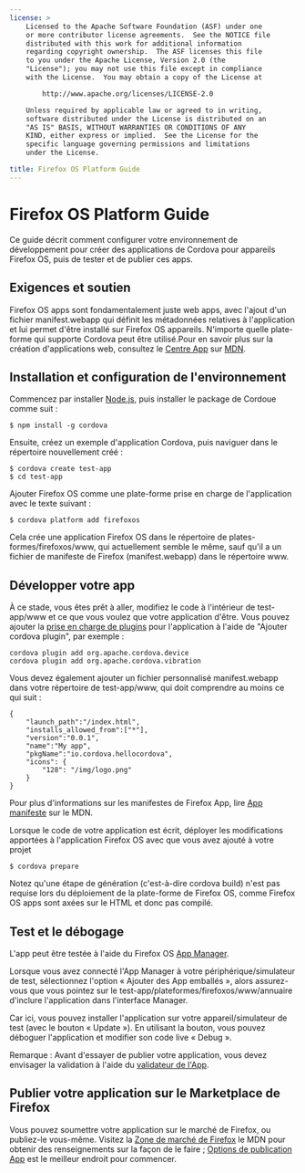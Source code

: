 ```yaml
---
license: >
    Licensed to the Apache Software Foundation (ASF) under one
    or more contributor license agreements.  See the NOTICE file
    distributed with this work for additional information
    regarding copyright ownership.  The ASF licenses this file
    to you under the Apache License, Version 2.0 (the
    "License"); you may not use this file except in compliance
    with the License.  You may obtain a copy of the License at

        http://www.apache.org/licenses/LICENSE-2.0

    Unless required by applicable law or agreed to in writing,
    software distributed under the License is distributed on an
    "AS IS" BASIS, WITHOUT WARRANTIES OR CONDITIONS OF ANY
    KIND, either express or implied.  See the License for the
    specific language governing permissions and limitations
    under the License.

title: Firefox OS Platform Guide
---
```


# Firefox OS Platform Guide

Ce guide décrit comment configurer votre environnement de développement pour créer des applications de Cordova pour appareils Firefox OS, puis de tester et de publier ces apps.

## Exigences et soutien

Firefox OS apps sont fondamentalement juste web apps, avec l'ajout d'un fichier manifest.webapp qui définit les métadonnées relatives à l'application et lui permet d'être installé sur Firefox OS appareils. N'importe quelle plate-forme qui supporte Cordova peut être utilisé.Pour en savoir plus sur la création d'applications web, consultez le [Centre App][1] sur [MDN][2].

 [1]: https://developer.mozilla.org/en-US/Apps
 [2]: https://developer.mozilla.org/en-US/

## Installation et configuration de l'environnement

Commencez par installer [Node.js][3], puis installer le package de Cordoue comme suit :

 [3]: http://nodejs.org/

    $ npm install -g cordova
    

Ensuite, créez un exemple d'application Cordova, puis naviguer dans le répertoire nouvellement créé :

    $ cordova create test-app
    $ cd test-app
    

Ajouter Firefox OS comme une plate-forme prise en charge de l'application avec le texte suivant :

    $ cordova platform add firefoxos
    

Cela crée une application Firefox OS dans le répertoire de plates-formes/firefoxos/www, qui actuellement semble le même, sauf qu'il a un fichier de manifeste de Firefox (manifest.webapp) dans le répertoire www.

## Développer votre app

À ce stade, vous êtes prêt à aller, modifiez le code à l'intérieur de test-app/www et ce que vous voulez que votre application d'être. Vous pouvez ajouter la [prise en charge de plugins]() pour l'application à l'aide de "Ajouter cordova plugin", par exemple :

    cordova plugin add org.apache.cordova.device
    cordova plugin add org.apache.cordova.vibration
    

Vous devez également ajouter un fichier personnalisé manifest.webapp dans votre répertoire de test-app/www, qui doit comprendre au moins ce qui suit :

    { 
        "launch_path":"/index.html",
        "installs_allowed_from":["*"],
        "version":"0.0.1",
        "name":"My app",
        "pkgName":"io.cordova.hellocordova",
        "icons": {
            "128": "/img/logo.png"
        }
    }
    

Pour plus d'informations sur les manifestes de Firefox App, lire [App manifeste][4] sur le MDN.

 [4]: https://developer.mozilla.org/en-US/Apps/Developing/Manifest

Lorsque le code de votre application est écrit, déployer les modifications apportées à l'application Firefox OS avec que vous avez ajouté à votre projet

    $ cordova prepare
    

Notez qu'une étape de génération (c'est-à-dire cordova build) n'est pas requise lors du déploiement de la plate-forme de Firefox OS, comme Firefox OS apps sont axées sur le HTML et donc pas compilé.

## Test et le débogage

L'app peut être testée à l'aide du Firefox OS [App Manager][5].

 [5]: https://developer.mozilla.org/en-US/Firefox_OS/Using_the_App_Manager

Lorsque vous avez connecté l'App Manager à votre périphérique/simulateur de test, sélectionnez l'option « Ajouter des App emballés », alors assurez-vous que vous pointez sur le test-app/plateformes/firefoxos/www/annuaire d'inclure l'application dans l'interface Manager.

Car ici, vous pouvez installer l'application sur votre appareil/simulateur de test (avec le bouton « Update »). En utilisant la bouton, vous pouvez déboguer l'application et modifier son code live « Debug ».

Remarque : Avant d'essayer de publier votre application, vous devez envisager la validation à l'aide du [validateur de l'App][6].

 [6]: https://marketplace.firefox.com/developers/validator

## Publier votre application sur le Marketplace de Firefox

Vous pouvez soumettre votre application sur le marché de Firefox, ou publiez-le vous-même. Visitez la [Zone de marché de Firefox][7] le MDN pour obtenir des renseignements sur la façon de le faire ; [Options de publication App][8] est le meilleur endroit pour commencer.

 [7]: https://developer.mozilla.org/en-US/Marketplace
 [8]: https://developer.mozilla.org/en-US/Marketplace/Publishing/Publish_options
